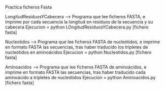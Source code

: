 Practica ficheros Fasta

LongitudResiduosYCabecera --> Programa que lee ficheros FASTA, e imprime por cada secuencia la longitud en residuos de la secuencia y su cabecera
Ejecucion =  python LOngitudResiduosYCabecera.py [fichero fasta]

Nucleotidos --> Programa que lee ficheros FASTA de nucleótidos, e imprime en formato FASTA las secuencias, tras haber traducido los tripletes de nucleótidos en aminoácidos
Ejecucion =  python Nucleotidos.py [fichero fasta]

Aminoacidos --> Programa que lee ficheros FASTA de aminoácidos, e imprime en formato FASTA las secuencias, tras haber traducido cada aminoácido a tripletes de nucleótidos
Ejecucion =  python Aminoacidos.py [fichero fasta]
